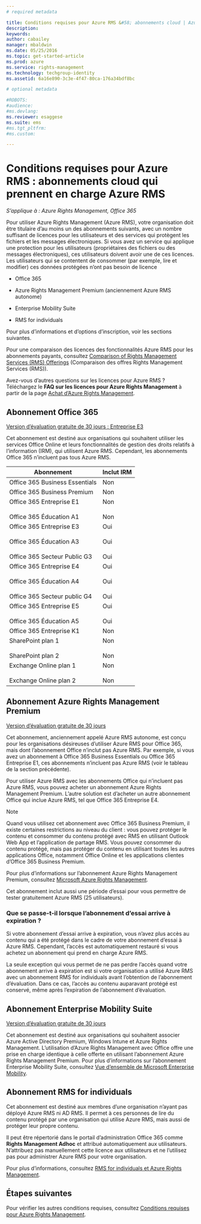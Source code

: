 ```yaml
---
# required metadata

title: Conditions requises pour Azure RMS &#58; abonnements cloud | Azure RMS
description:
keywords:
author: cabailey
manager: mbaldwin
ms.date: 05/25/2016
ms.topic: get-started-article
ms.prod: azure
ms.service: rights-management
ms.technology: techgroup-identity
ms.assetid: 6a16e890-3c3e-4f47-80ca-176a34bdf8bc

# optional metadata

#ROBOTS:
#audience:
#ms.devlang:
ms.reviewer: esaggese
ms.suite: ems
#ms.tgt_pltfrm:
#ms.custom:

---
```



# Conditions requises pour Azure RMS : abonnements cloud qui prennent en charge Azure RMS

*S’applique à : Azure Rights Management, Office 365*

Pour utiliser Azure Rights Management (Azure RMS), votre organisation doit être titulaire d’au moins un des abonnements suivants, avec un nombre suffisant de licences pour les utilisateurs et des services qui protègent les fichiers et les messages électroniques. Si vous avez un service qui applique une protection pour les utilisateurs (propriétaires des fichiers ou des messages électroniques), ces utilisateurs doivent avoir une de ces licences. Les utilisateurs qui se contentent de consommer (par exemple, lire et modifier) ces données protégées n’ont pas besoin de licence

-   Office 365

-   Azure Rights Management Premium (anciennement Azure RMS autonome)

-   Enterprise Mobility Suite

-   RMS for individuals

Pour plus d’informations et d’options d’inscription, voir les sections suivantes.

Pour une comparaison des licences des fonctionnalités Azure RMS pour les abonnements payants, consultez [Comparison of Rights Management Services (RMS) Offerings](http://technet.microsoft.com/dn858608) (Comparaison des offres Rights Management Services (RMS)).

Avez-vous d’autres questions sur les licences pour Azure RMS ? Téléchargez le **FAQ sur les licences pour Azure Rights Management** à partir de la page [Achat d’Azure Rights Management](https://www.microsoft.com/en-us/server-cloud/products/azure-rights-management/Purchasing.aspx). 

## Abonnement Office 365
[Version d’évaluation gratuite de 30 jours : Entreprise E3](http://go.microsoft.com/fwlink/p/?LinkID=403802)

Cet abonnement est destiné aux organisations qui souhaitent utiliser les services Office Online et leurs fonctionnalités de gestion des droits relatifs à l’information (IRM), qui utilisent Azure RMS. Cependant, les abonnements Office 365 n’incluent pas tous Azure RMS.

Abonnement  |Inclut IRM 
------------- | ------------- |
Office 365 Business Essentials|Non|
Office 365 Business Premium|Non|
Office 365 Entreprise E1 <br /><br /> Office 365 Éducation A1|Non <br /><br /> Non|
Office 365 Entreprise E3 <br /><br /> Office 365 Éducation A3 <br /><br /> Office 365 Secteur Public G3|Oui <br /><br /> Oui <br /><br /> Oui|
Office 365 Entreprise E4 <br /><br /> Office 365 Éducation A4 <br /><br /> Office 365 Secteur public G4|Oui <br /><br /> Oui <br /><br /> Oui|
Office 365 Entreprise E5 <br /><br /> Office 365 Éducation A5|Oui <br /><br /> Oui|
Office 365 Entreprise K1|Non|
SharePoint plan 1 <br /><br /> SharePoint plan 2|Non <br /><br /> Non|
Exchange Online plan 1 <br /><br /> Exchange Online plan 2|Non <br /><br /> Non|


## Abonnement Azure Rights Management Premium
[Version d’évaluation gratuite de 30 jours](https://portal.microsoftonline.com/Signup/MainSignUp15.aspx?&amp;OfferId=A43415D3-404C-4df3-B31B-AAD28118A778&amp;dl=RIGHTSMANAGEMENT&amp;ali=1)

Cet abonnement, anciennement appelé Azure RMS autonome, est conçu pour les organisations désireuses d’utiliser Azure RMS pour Office 365, mais dont l’abonnement Office n’inclut pas Azure RMS. Par exemple, si vous avez un abonnement à Office 365 Business Essentials ou Office 365 Entreprise E1, ces abonnements n’incluent pas Azure RMS (voir le tableau de la section précédente). 

Pour utiliser Azure RMS avec les abonnements Office qui n’incluent pas Azure RMS, vous pouvez acheter un abonnement Azure Rights Management Premium. L’autre solution est d’acheter un autre abonnement Office qui inclue Azure RMS, tel que Office 365 Entreprise E4.

> [!NOTE]
> Quand vous utilisez cet abonnement avec Office 365 Business Premium, il existe certaines restrictions au niveau du client : vous pouvez protéger le contenu et consommer du contenu protégé avec RMS en utilisant Outlook Web App et l’application de partage RMS. Vous pouvez consommer du contenu protégé, mais pas protéger du contenu en utilisant toutes les autres applications Office, notamment Office Online et les applications clientes d’Office 365 Business Premium.

Pour plus d’informations sur l’abonnement Azure Rights Management Premium, consultez [Microsoft Azure Rights Management](http://products.office.com/business/microsoft-azure-rights-management).

Cet abonnement inclut aussi une période d’essai pour vous permettre de tester gratuitement Azure RMS (25 utilisateurs). 

### Que se passe-t-il lorsque l’abonnement d’essai arrive à expiration ?
Si votre abonnement d’essai arrive à expiration, vous n’avez plus accès au contenu qui a été protégé dans le cadre de votre abonnement d’essai à Azure RMS. Cependant, l’accès est automatiquement restauré si vous achetez un abonnement qui prend en charge Azure RMS.

La seule exception qui vous permet de ne pas perdre l’accès quand votre abonnement arrive à expiration est si votre organisation a utilisé Azure RMS avec un abonnement RMS for individuals avant l’obtention de l’abonnement d’évaluation. Dans ce cas, l’accès au contenu auparavant protégé est conservé, même après l’expiration de l’abonnement d’évaluation.

## Abonnement Enterprise Mobility Suite
[Version d’évaluation gratuite de 30 jours](http://go.microsoft.com/fwlink/?LinkId=615385)

Cet abonnement est destiné aux organisations qui souhaitent associer Azure Active Directory Premium, Windows Intune et Azure Rights Management. L’utilisation d’Azure Rights Management avec Office offre une prise en charge identique à celle offerte en utilisant l’abonnement Azure Rights Management Premium. Pour plus d’informations sur l’abonnement Enterprise Mobility Suite, consultez [Vue d’ensemble de Microsoft Enterprise Mobility](http://go.microsoft.com/fwlink/?LinkId=615386).

## Abonnement RMS for individuals
Cet abonnement est destiné aux membres d’une organisation n’ayant pas déployé Azure RMS ni AD RMS. Il permet à ces personnes de lire du contenu protégé par une organisation qui utilise Azure RMS, mais aussi de protéger leur propre contenu.

Il peut être répertorié dans le portail d’administration Office 365 comme **Rights Management Adhoc** et attribué automatiquement aux utilisateurs. N’attribuez pas manuellement cette licence aux utilisateurs et ne l’utilisez pas pour administrer Azure RMS pour votre organisation. 

Pour plus d’informations, consultez [RMS for individuals et Azure Rights Management](../understand-explore/rms-for-individuals.md).

## Étapes suivantes
Pour vérifier les autres conditions requises, consultez [Conditions requises pour Azure Rights Management](requirements-azure-rms.md).

<!--HONumber=May16_HO5-->


